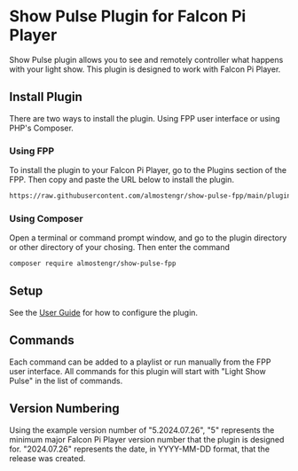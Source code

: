 # Show Pulse Plugin for Falcon Pi Player

Show Pulse plugin allows you to see and remotely controller what happens with your light show. This
plugin is designed to work with Falcon Pi Player.


## Install Plugin

There are two ways to install the plugin. Using FPP user interface or using PHP's Composer.

### Using FPP

To install the plugin to your Falcon Pi Player, go to the Plugins section of the FPP. Then copy and
paste the URL below to install the plugin.

```sh
https://raw.githubusercontent.com/almostengr/show-pulse-fpp/main/pluginInfo.json
```

### Using Composer

Open a terminal or command prompt window, and go to the plugin directory or other directory of your chosing. Then enter the command

```sh
composer require almostengr/show-pulse-fpp
```

## Setup

See the [User Guide](#) for how to configure the plugin.

## Commands

Each command can be added to a playlist or run manually from the FPP user interface. All commands for this 
plugin will start with "Light Show Pulse" in the list of commands.

## Version Numbering

Using the example version number of "5.2024.07.26", "5" 
represents the minimum major Falcon Pi Player version number that the plugin is designed for.
"2024.07.26" represents the date, in YYYY-MM-DD format, that the release was created.
